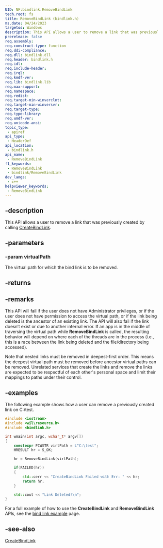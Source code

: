```yaml
---
UID: NF:bindlink.RemoveBindLink
tech.root: fs
title: RemoveBindLink (bindlink.h)
ms.date: 04/24/2023
targetos: Windows
description: This API allows a user to remove a link that was previously created by calling CreateBindLink.
prerelease: false
req.assembly: 
req.construct-type: function
req.ddi-compliance: 
req.dll: bindlink.dll
req.header: bindlink.h
req.idl: 
req.include-header: 
req.irql: 
req.kmdf-ver: 
req.lib: bindlink.lib
req.max-support: 
req.namespace: 
req.redist: 
req.target-min-winverclnt: 
req.target-min-winversvr: 
req.target-type: 
req.type-library: 
req.umdf-ver: 
req.unicode-ansi: 
topic_type:
 - apiref
api_type:
 - HeaderDef
api_location:
 - bindlink.h
api_name:
 - RemoveBindLink
f1_keywords:
 - RemoveBindLink
 - bindlink/RemoveBindLink
dev_langs:
 - c++
helpviewer_keywords:
 - RemoveBindLink
---
```


## -description

This API allows a user to remove a link that was previously created by calling [CreateBindLink](nf-bindlink-createbindlink.md).

## -parameters

### -param virtualPath

The virtual path for which the bind link is to be removed.

## -returns

## -remarks

This API will fail if the user does not have Administrator privileges, or if the user does not have permission to access the virtual path, or if the link being deleted is the ancestor of an existing link. The API will also fail if the link doesn’t exist or due to another internal error. If an app is in the middle of traversing the virtual path while **RemoveBindLink** is called, the resulting behavior will depend on where each of the threads are in the process (i.e., this is a race between the link being deleted and the file/directory being accessed).

Note that nested links must be removed in deepest-first order. This means the deepest virtual path must be removed before ancestor virtual paths can be    removed. Unrelated services that create the links and remove the links are expected to be respectful of each other's personal space and limit their mappings to paths under their control.

## -examples

The following example shows how a user can remove a previously created link on C:\\test.

```cpp
#include <iostream>
#include <wil\resource.h>
#include <bindlink.h>

int wmain(int argc, wchar_t* argv[])
{
    constexpr PCWSTR virtPath = L"C:\test";
    HRESULT hr = S_OK;

    hr = RemoveBindLink(virtPath);

    if(FAILED(hr))
    {
        std::cerr << "CreateBindLink Failed with Err: " << hr;
        return hr;
    }

    std::cout << "Link Deleted!\n";
}
```

For a full example of how to use the **CreateBindLink** and **RemoveBindLink** APIs, see the [bind link example](/windows/win32/bindlink/bindlink-example) page.

## -see-also

[CreateBindLink](nf-bindlink-createbindlink.md)
